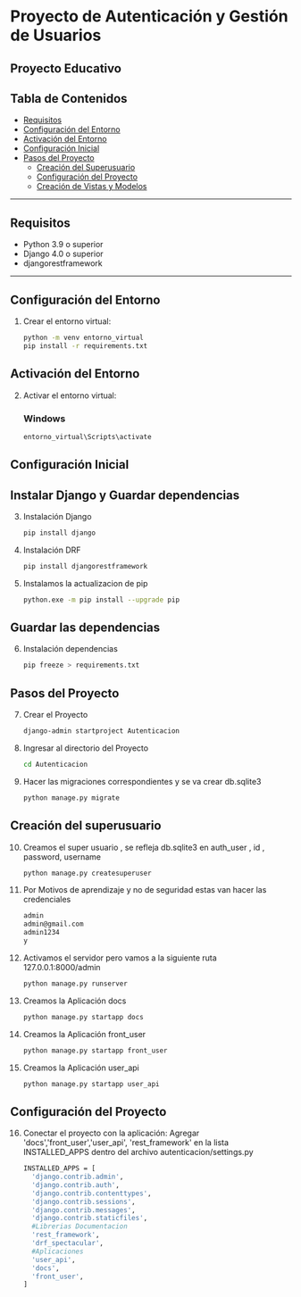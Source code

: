# Proyecto de Autenticación y Gestión de Usuarios
Proyecto Educativo
--

## Tabla de Contenidos
- [Requisitos](#requisitos)
- [Configuración del Entorno](#configuración-del-entorno)
- [Activación del Entorno](#Activación-del-Entorno)
- [Configuración Inicial](#configuración-inicial)
- [Pasos del Proyecto](#pasos-del-proyecto)
  - [Creación del Superusuario](#Creación-del-Superusuario)
  - [Configuración del Proyecto](#configuración-del-proyecto)
  - [Creación de Vistas y Modelos](#creación-de-vistas-y-modelos)

---
## Requisitos

- Python 3.9 o superior
- Django 4.0 o superior
- djangorestframework
---
## Configuración del Entorno

1. Crear el entorno virtual:
   ```bash
   python -m venv entorno_virtual 
   pip install -r requirements.txt
## Activación del Entorno

2. Activar el entorno virtual:
    ### Windows
    ```bash
    entorno_virtual\Scripts\activate

## Configuración Inicial
## Instalar Django y Guardar dependencias

3. Instalación Django
    ```bash
    pip install django

4. Instalación DRF
   ```bash
   pip install djangorestframework

5. Instalamos la actualizacion de pip
    ```bash
    python.exe -m pip install --upgrade pip

## Guardar las dependencias
6. Instalación dependencias
    ```bash
   pip freeze > requirements.txt

## Pasos del Proyecto
7. Crear el Proyecto
    ```bash
    django-admin startproject Autenticacion

8. Ingresar al directorio del Proyecto
    ```bash
    cd Autenticacion

9. Hacer las migraciones correspondientes y se va crear db.sqlite3
    ```bash
    python manage.py migrate

## Creación del superusuario
10. Creamos el super usuario , se refleja db.sqlite3 en auth_user , id , password, username
    ```bash
    python manage.py createsuperuser 

11. Por Motivos de aprendizaje y no de seguridad estas van hacer las credenciales 
    ```bash
    admin
    admin@gmail.com
    admin1234
    y

12. Activamos el servidor pero vamos a la siguiente ruta 127.0.0.1:8000/admin 
    ```bash
    python manage.py runserver

13. Creamos la Aplicación docs
    ```bash
    python manage.py startapp docs

14. Creamos la Aplicación front_user
    ```bash
    python manage.py startapp front_user

15. Creamos la Aplicación user_api
    ```bash
    python manage.py startapp user_api
## Configuración del Proyecto

16. Conectar el proyecto con la aplicación: Agregar 'docs','front_user','user_api', 'rest_framework' en la lista INSTALLED_APPS dentro del archivo autenticacion/settings.py
    ```bash
    INSTALLED_APPS = [
      'django.contrib.admin',
      'django.contrib.auth',
      'django.contrib.contenttypes',
      'django.contrib.sessions',
      'django.contrib.messages',
      'django.contrib.staticfiles',
      #Librerias Documentacion
      'rest_framework',
      'drf_spectacular',
      #Aplicaciones
      'user_api',
      'docs',
      'front_user',
    ]
